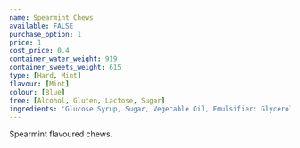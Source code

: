 ```yaml
---
name: Spearmint Chews
available: FALSE
purchase_option: 1
price: 1
cost_price: 0.4
container_water_weight: 919
container_sweets_weight: 615
type: [Hard, Mint]
flavour: [Mint]
colour: [Blue]
free: [Alcohol, Gluten, Lactose, Sugar]
ingredients: 'Glucose Syrup, Sugar, Vegetable Oil, Emulsifier: Glycerol Mono Stearate, Flavours: Spearmint Oil'
---
```

Spearmint flavoured chews.